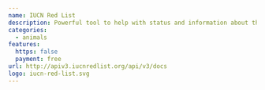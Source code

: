 ```yaml
---
name: IUCN Red List
description: Powerful tool to help with status and information about threatned species.
categories:
  - animals
features:
  https: false
  payment: free
url: http://apiv3.iucnredlist.org/api/v3/docs
logo: iucn-red-list.svg
---
```

